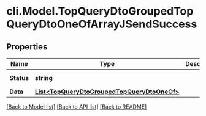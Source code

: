 # cli.Model.TopQueryDtoGroupedTopQueryDtoOneOfArrayJSendSuccess

## Properties

Name | Type | Description | Notes
------------ | ------------- | ------------- | -------------
**Status** | **string** |  | [optional] [readonly] 
**Data** | [**List&lt;TopQueryDtoGroupedTopQueryDtoOneOf&gt;**](TopQueryDtoGroupedTopQueryDtoOneOf.md) |  | [optional] 

[[Back to Model list]](../README.md#documentation-for-models) [[Back to API list]](../README.md#documentation-for-api-endpoints) [[Back to README]](../README.md)

